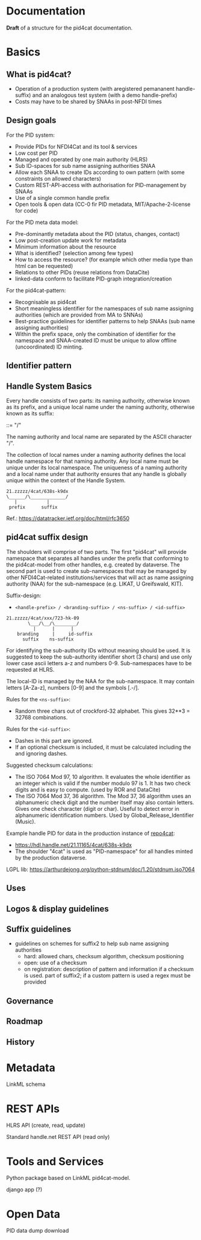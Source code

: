 # Documentation

**Draft** of a structure for the pid4cat documentation.

# Basics

## What is pid4cat?

- Operation of a production system (with aregistered pemananent handle-suffix) and an analogous test system (with a demo handle-prefix)
- Costs may have to be shared by SNAAs in post-NFDI times

## Design goals

For the PID system:

- Provide PIDs for NFDI4Cat and its tool & services
- Low cost per PID
- Managed and operated by one main authority (HLRS)
- Sub ID-spaces for sub name assigning authorities SNAA
- Allow each SNAA to create IDs according to own pattern
  (with some constraints on allowed characters)
- Custom REST-API-access with authorisation for PID-management by SNAAs
- Use of a single common handle prefix
- Open tools & open data (CC-0 fir PID metadata, MIT/Apache-2-license for code)

For the PID meta data model:

- Pre-dominantly metadata about the PID (status, changes, contact)
- Low post-creation update work for metadata
- Minimum information about the resource
 -  What is identified? (selection among few types)
 -  How to access the resource? (for example which other media type than html can be requested)
- Relations to other PIDs (reuse relations from DataCite)
- linked-data conform to facilitate PID-graph integration/creation

For the pid4cat-pattern:

- Recognisable as pid4cat
- Short meaningless identifier for the namespaces of sub name assigning authorities (which are provided from MA to SNNAs)
- Best-practice guidelines for identifier patterns to help SNAAs (sub name assigning authorities)
- Within the prefix space, only the combination of identifier for the namespace and SNAA-created ID must be unique to allow offline (uncoordinated) ID minting.

## Identifier pattern

## Handle System Basics

Every handle consists of two parts: its naming authority, otherwise
   known as its prefix, and a unique local name under the naming
   authority, otherwise known as its suffix:
   
<Handle> ::= <Handle Naming Authority> "/" <Handle Local Name>

   The naming authority and local name are separated by the ASCII
   character "/". 

   The collection of local names under a naming
   authority defines the local handle namespace for that naming
   authority.  Any local name must be unique under its local namespace.
   The uniqueness of a naming authority and a local name under that
   authority ensures that any handle is globally unique within the
   context of the Handle System.

```   
21.zzzzz/4cat/638s-k9dx
\______/\_____________/
   |           |
 prefix      suffix
```

Ref.: https://datatracker.ietf.org/doc/html/rfc3650

## pid4cat suffix design

The shoulders will comprise of two parts. The first "pid4cat" will provide
namespace that separates all handles under the prefix that conforming to the
pid4cat-model from other handles, e.g. created by dataverse. The second part
is used to create sub-namespaces that may be managed by other NFDI4Cat-related
institutions/services that will act as name assigning authority (NAA) for the
sub-namespace (e.g. LIKAT, U Greifswald, KIT).

Suffix-design:

- `<handle-prefix> / <branding-suffix> / <ns-suffix> / <id-suffix>`

```
21.zzzzz/4cat/xxx/723-hk-09
        \___/\__/\________/
          |      |      |
    branding     |     id-suffix
      suffix    ns-suffix
```

For identifying the sub-authority IDs without meaning should be used.
It is suggested to keep the sub-authority identifier short (3 chars) 
and use only lower case ascii letters a-z and numbers 0-9. 
Sub-namespaces have to be requested at HLRS.

The local-ID is managed by the NAA for the sub-namespace. It may contain
letters [A-Za-z], numbers [0-9] and the symbols [.-/].

Rules for the `<ns-suffix>`:
- Random three chars out of crockford-32 alphabet. This gives 32**3 = 32768 combinations.

Rules for the `<id-suffix>`:
- Dashes in this part are ignored.
- If an optional checksum is included, it must be calculated including the <ns-suffix> and ignoring dashes.

Suggested checksum calculations:
- The ISO 7064 Mod 97, 10 algorithm. It evaluates the whole identifier as an integer which is valid if the number modulo 97 is 1. It has two check digits and is easy to compute. (used by ROR and DataCite)
- The ISO 7064 Mod 37, 36 algorithm. The Mod 37, 36 algorithm uses an alphanumeric check digit and the number itself may also contain letters. Gives one check character (digit or char). Useful to detect error in  alphanumeric identification numbers. Used by Global_Release_Identifier (Music).

Example handle PID for data in the production instance of [repo4cat](https://repository.nfdi4cat.org/):

* https://hdl.handle.net/21.11165/4cat/638s-k9dx
* The shoulder "4cat" is used as "PID-namespace" for all handles minted by the production dataverse.

LGPL lib: https://arthurdejong.org/python-stdnum/doc/1.20/stdnum.iso7064

## Uses

## Logos & display guidelines

## Suffix guidelines

- guidelines on schemes for suffix2 to help sub name assigning authorities
  - hard: allowed chars, checksum algorithm, checksum positioning
  - open: use of a checksum
  - on registration: description of pattern and information if a checksum is used. part of suffix2; if a custom pattern is used a regex must be provided

## Governance

## Roadmap

## History

# Metadata

LinkML schema

# REST APIs

HLRS API (create, read, update)

Standard handle.net REST API (read only)

# Tools and Services

Python package based on LinkML pid4cat-model.

django app (?)

# Open Data

PID data dump download
